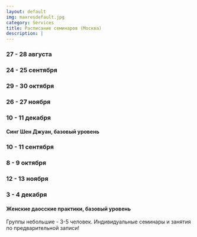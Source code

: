 ```yaml
---
layout: default
img: maxresdefault.jpg
category: Services
title: Расписание семинаров (Москва)
description: |
---
```


### 27 - 28 августа
### 24 - 25 сентября
### 29 - 30 октября
### 26 - 27 ноября
### 10 - 11 декабря

#### Синг Шен Джуан, базовый уровень

### 10 - 11 сентября
### 8 - 9 октября
### 12 - 13 ноября
### 3 - 4 декабря

#### Женские даосские практики, базовый уровень

Группы небольшие - 3-5 человек.
Индивидуальные семинары и занятия по предварительной записи!
